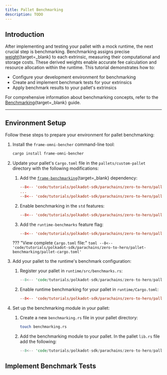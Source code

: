 ```yaml
---
title: Pallet Benchmarking
description: TODO
---
```


## Introduction

After implementing and testing your pallet with a mock runtime, the next crucial step is benchmarking. Benchmarking assigns precise [weight](/polkadot-protocol/glossary/#weight){target=\_blank} to each extrinsic, measuring their computational and storage costs. These derived weights enable accurate fee calculation and resource allocation within the runtime.
This tutorial demonstrates how to:

- Configure your development environment for benchmarking
- Create and implement benchmark tests for your extrinsics
- Apply benchmark results to your pallet's extrinsics

For comprehensive information about benchmarking concepts, refer to the [Benchmarking](/develop/parachains/testing/benchmarking/){target=\_blank} guide.

---

## Environment Setup

Follow these steps to prepare your environment for pallet benchmarking:

1. Install the `frame-omni-bencher` command-line tool:
    
    ```bash
    cargo install frame-omni-bencher
    ```

2. Update your pallet's `Cargo.toml` file in the `pallets/custom-pallet` directory with the following modifications:
    1. Add the [`frame-benchmarking`](https://docs.rs/frame-benchmarking/latest/frame_benchmarking/){target=\_blank} dependency:
    
        ```toml hl_lines="3"
        --8<-- 'code/tutorials/polkadot-sdk/parachains/zero-to-hero/pallet-benchmarking/pallet-cargo.toml:10:10'
        ...
        --8<-- 'code/tutorials/polkadot-sdk/parachains/zero-to-hero/pallet-benchmarking/pallet-cargo.toml:15:15'
        ```

    2. Enable benchmarking in the `std` features:
        ```toml hl_lines="6"
        --8<-- 'code/tutorials/polkadot-sdk/parachains/zero-to-hero/pallet-benchmarking/pallet-cargo.toml:24:30'
        ```

    3. Add the `runtime-benchmarks` feature flag:
        ```toml
        --8<-- 'code/tutorials/polkadot-sdk/parachains/zero-to-hero/pallet-benchmarking/pallet-cargo.toml:31:36'
        ```

    ??? "View complete `Cargo.toml` file:"
        ```toml
        --8<-- 'code/tutorials/polkadot-sdk/parachains/zero-to-hero/pallet-benchmarking/pallet-cargo.toml'
        ```

3. Add your pallet to the runtime's benchmark configuration:
    1.  Register your pallet in `runtime/src/benchmarks.rs`:
        ```rust hl_lines="11"
        --8<-- 'code/tutorials/polkadot-sdk/parachains/zero-to-hero/pallet-benchmarking/benchmarks.rs:26:37'
        ```

    2. Enable runtime benchmarking for your pallet in `runtime/Cargo.toml`:
        ```toml hl_lines="25"
        --8<-- 'code/tutorials/polkadot-sdk/parachains/zero-to-hero/pallet-benchmarking/runtime-cargo.toml:136:161'
        ```

4. Set up the benchmarking module in your pallet:
    1. Create a new `benchmarking.rs` file in your pallet directory:
        ```bash
        touch benchmarking.rs
        ```

    2. Add the benchmarking module to your pallet. In the pallet `lib.rs` file add the following:
        ```rust hl_lines="9-10"
        --8<-- 'code/tutorials/polkadot-sdk/parachains/zero-to-hero/pallet-benchmarking/lib.rs:1:12'
        ```

## Implement Benchmark Tests





